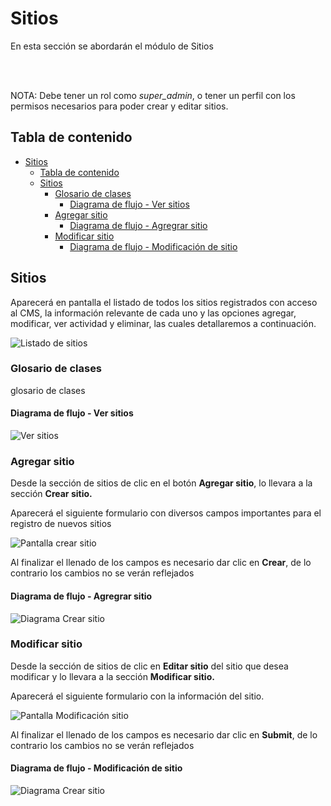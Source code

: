 # Sitios

En esta sección se abordarán el módulo de Sitios

<!-- <img src="images/sitio/pantallas/menu_sitio.png" width="200px"> -->
<br><br>

NOTA: Debe tener un rol como *super_admin*, o tener un perfil con los permisos
necesarios para poder crear y editar sitios.

## Tabla de contenido

- [Sitios](#sitios)
  - [Tabla de contenido](#tabla-de-contenido)
  - [Sitios](#sitios-1)
    - [Glosario de clases](#glosario-de-clases)
      - [Diagrama de flujo - Ver sitios](#diagrama-de-flujo---ver-sitios)
    - [Agregar sitio](#agregar-sitio)
      - [Diagrama de flujo - Agregrar sitio](#diagrama-de-flujo---agregrar-sitio)
    - [Modificar sitio](#modificar-sitio)
      - [Diagrama de flujo - Modificación de sitio](#diagrama-de-flujo---modificación-de-sitio)

## Sitios
Aparecerá en pantalla el listado de todos los sitios registrados con acceso al CMS, la información relevante de cada uno y las opciones agregar, modificar, ver actividad
y eliminar, las cuales detallaremos a continuación. 

![Listado de sitios](images/sitios/pantallas/listado_sitios.png)

### Glosario de clases
glosario de clases

#### Diagrama de flujo - Ver sitios
![Ver sitios](images/sitios/diagramas/consulta_sitios.png)

### Agregar sitio
Desde la sección de sitios de clic en el botón **Agregar sitio**, lo llevara a la sección **Crear sitio.**  

Aparecerá el siguiente formulario con diversos campos importantes para el
registro de nuevos sitios

![Pantalla crear sitio](images/sitios/pantallas/agregar_sitio.png)

Al finalizar el llenado de los campos es necesario dar clic en **Crear**, de lo contrario los cambios no se verán reflejados

#### Diagrama de flujo - Agregrar sitio
![Diagrama Crear sitio](images/sitios/diagramas/agregar_sitio.png)


### Modificar sitio
Desde la sección de sitios de clic en **Editar sitio** del sitio que desea modificar y lo llevara a la sección **Modificar sitio.**  

Aparecerá el siguiente formulario con la información del sitio.

![Pantalla Modificación sitio](images/sitios/pantallas/modificacion_sitio.png)

Al finalizar el llenado de los campos es necesario dar clic en **Submit**, de lo contrario los cambios no se verán reflejados

#### Diagrama de flujo - Modificación de sitio
![Diagrama Crear sitio](images/sitios/diagramas/modificacion_sitio.png)
